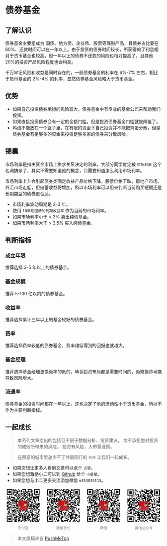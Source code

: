 # 债券基金

## 了解认识

债券基金主要组成为 国债、地方债、企业债、股票等理财产品，且债券占比要在 80%、还款时间可以在一年以上。由于投资的债券时间较长，所获得的了利息相对于货币基金也较高，但一年以上的债券不还款的风险也相对提高了，且其他 20%的投资产品风险程度也会稍高。

千万牢记风险和收益是同时存在的，一般债券基金的利率在 6%-7% 左右，相比于货币基金的 2%-4% 的利率，显然债券基金风险略大于货币基金。

## 优势

- 如果自己投资债券承担的风险较大，债券基金中有专业的基金公司来帮助我们投资。
- 如果直接投资债券会有一定的金额门槛，但是投资债券基金门槛就被降低了。
- 鸡蛋不能放在一个篮子里，在有限的资金下自己投资并不能把鸡蛋分散，但是债券基金有足够多的资金来投资足够多家的债券来分散风险。

## 锦囊

市场利率是指由资金市场上供求关系决定的利率，大部分同学肯定被 `市场利率` 这个名词搞晕了，其实不需要知道他的概念，只需要知道怎么利用市场利率。

市场利率上升会引起债券类固定收益产品价格下降，股票价格下跌，房地产市场、外汇市场走低，但储蓄收益将增加，所以市场利率可以用来判断当前购买短期还是长期类型的债券更合适。

- 市场利率波动周期是 2-3 年。
- 使用 `10年期国债的到期收益率` 作为当前的市场利率。
- 如果市场利率小于 < 3% 卖出纯债基金。
- 如果市场利率大于 > 3.5% 买入纯债基金。

## 判断指标

### 成立年限

推荐选择 3-5 年以上的债券基金。

### 基金规模

推荐 5-100 亿以内的债券基金。

### 收益率

推荐选择累计三年以上的基金较好的债券基金。

### 费率

推荐选择费率较低的债券基金，费率越低得到的回报也就越大。

### 基金经理

推荐选择基金经理更换频率的低的，毕竟投资布局都是需要时间的，频繁换帅可能导致风险增大。

### 流通率

债券基金的投资时间都在一年以上，这也决定了他的流动性小于货币基金，所以不作为主要判断指标。

## 一起成长

> 本系列文章给出的包括但不限于数据分析、投资建议，
> 均不承担您对投资的成败所带来的风险。
> 投资有风险，入市需谨慎。

> 在困惑的城市里总少不了并肩同行的 `伙伴` 让我们一起成长。

- 如果您想让更多人看到文章可以点个 `点赞`。
- 如果您想激励小二可以到 [Github](https://github.com/pushmetop/personal-financial-planning) 给个 `小星星`。
- 如果您想与小二更多交流添加微信 `m353839115`。

![捐助与联系](https://raw.githubusercontent.com/pushmetop/resource/master/donate/donate.png)

> 本文原稿来自 [PushMeTop](https://github.com/pushmetop)
